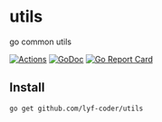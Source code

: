 # utils
go common utils

[![Actions](https://github.com/lyf-coder/utils/workflows/CI/badge.svg)](https://github.com/lyf-coder/utils)
[![GoDoc](https://godoc.org/github.com/lyf-coder/utils?status.svg)](https://godoc.org/github.com/lyf-coder/utils)
[![Go Report Card](https://goreportcard.com/badge/github.com/lyf-coder/utils)](https://goreportcard.com/report/github.com/lyf-coder/utils)

## Install

```console
go get github.com/lyf-coder/utils
```
